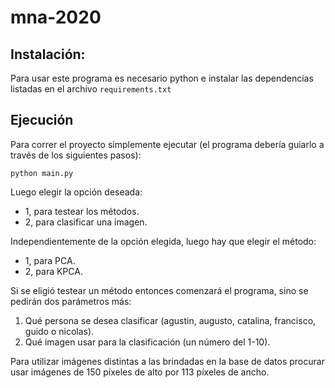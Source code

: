 # mna-2020

## Instalación:

Para usar este programa es necesario python e instalar las dependencias listadas en el archivo
```requirements.txt```

## Ejecución

Para correr el proyecto simplemente ejecutar (el programa debería guiarlo a través de los siguientes pasos):
```
python main.py
```
Luego elegir la opción deseada:
* 1, para testear los métodos.
* 2, para clasificar una imagen.

Independientemente de la opción elegida, luego hay que elegir el método:
* 1, para PCA.
* 2, para KPCA.

Si se eligió testear un método entonces comenzará el programa, sino se pedirán dos parámetros más:
1. Qué persona se desea clasificar (agustin, augusto, catalina, francisco, guido o nicolas).
2. Qué imagen usar para la clasificación (un número del 1-10).

Para utilizar imágenes distintas a las brindadas en la base de datos procurar usar imágenes de 150 píxeles de alto por 113 píxeles de ancho.
